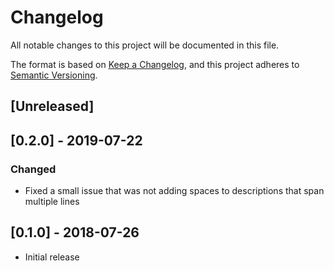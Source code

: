 # Changelog
All notable changes to this project will be documented in this file.

The format is based on [Keep a Changelog](https://keepachangelog.com/en/1.0.0/),
and this project adheres to [Semantic Versioning](https://semver.org/spec/v2.0.0.html).

## [Unreleased]

## [0.2.0] - 2019-07-22
### Changed
- Fixed a small issue that was not adding spaces to descriptions that span multiple lines 

## [0.1.0] - 2018-07-26
- Initial release
